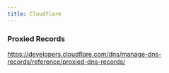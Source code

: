 ```yaml
---
title: Cloudflare
---
```


### Proxied Records

https://developers.cloudflare.com/dns/manage-dns-records/reference/proxied-dns-records/